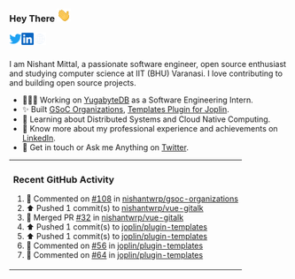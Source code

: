 ### Hey There <img src="./assets/wave.gif" width="25px">
<a href="http://urls.nishantwrp.com/github-to-twitter" target="_blank">
  <img align="left" alt="Nishant's Twitter" width="22px" src="./assets/twitter.svg" />
</a>
<a href="http://urls.nishantwrp.com/github-to-linkedin" target="_blank">
  <img align="left" alt="Nishant's LinkedIn" width="22px" src="./assets/linkedin.svg" />
</a>
<a href="http://urls.nishantwrp.com/github-to-site" target="_blank">
  <img align="left" alt="Nishant's Site" width="22px" src="./assets/globe.svg" />
</a>
<br /><br />

I am Nishant Mittal, a passionate software engineer, open source enthusiast and studying computer science at IIT (BHU) Varanasi. I love contributing to and building open source projects.

- 👨🏽‍💻 Working on [YugabyteDB](https://www.github.com/yugabyte) as a Software Engineering Intern.
- ✨ Built [GSoC Organizations](https://www.gsocorganizations.dev/), [Templates Plugin for Joplin](https://github.com/joplin/plugin-templates).
- 🌱 Learning about Distributed Systems and Cloud Native Computing.
- 🚀 Know more about my professional experience and achievements on [LinkedIn](http://urls.nishantwrp.com/github-to-linkedin).
- 💬 Get in touch or Ask me Anything on [Twitter](http://urls.nishantwrp.com/github-to-twitter).

<table><tr>
  
<td valign="top" width="100%">

### Recent GitHub Activity
<!--RECENT_ACTIVITY:start-->
1. 💬 Commented on [#108](https://github.com/nishantwrp/gsoc-organizations/pull/108#issuecomment-1806333955) in [nishantwrp/gsoc-organizations](https://github.com/nishantwrp/gsoc-organizations)<br>
2. ⬆️ Pushed 1 commit(s) to [nishantwrp/vue-gitalk](https://github.com/nishantwrp/vue-gitalk)<br>
3. 🎉 Merged PR [#32](https://github.com/nishantwrp/vue-gitalk/pull/32) in [nishantwrp/vue-gitalk](https://github.com/nishantwrp/vue-gitalk)<br>
4. ⬆️ Pushed 1 commit(s) to [joplin/plugin-templates](https://github.com/joplin/plugin-templates)<br>
5. ⬆️ Pushed 1 commit(s) to [joplin/plugin-templates](https://github.com/joplin/plugin-templates)<br>
6. 💬 Commented on [#56](https://github.com/joplin/plugin-templates/issues/56#issuecomment-1803698440) in [joplin/plugin-templates](https://github.com/joplin/plugin-templates)<br>
7. 💬 Commented on [#64](https://github.com/joplin/plugin-templates/issues/64#issuecomment-1803694215) in [joplin/plugin-templates](https://github.com/joplin/plugin-templates)<br>
<!--RECENT_ACTIVITY:end-->

</td>
</tr></table>
